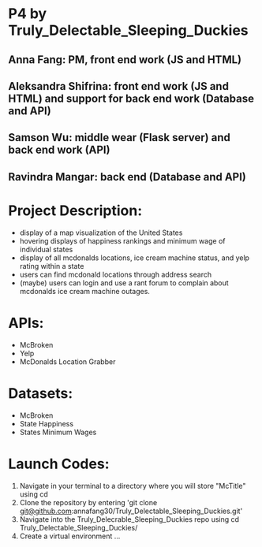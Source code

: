 # P4 by Truly_Delectable_Sleeping_Duckies
## Anna Fang: PM, front end work (JS and HTML) 
## Aleksandra Shifrina: front end work (JS and HTML) and support for back end work (Database and API) 
## Samson Wu: middle wear (Flask server) and back end work (API) 
## Ravindra Mangar: back end (Database and API)
 
# Project Description: 
* display of a map visualization of the United States
* hovering displays of happiness rankings and minimum wage of individual states 
* display of all mcdonalds locations, ice cream machine status, and yelp rating within a state
* users can find mcdonald locations through address search 
* (maybe) users can login and use a rant forum to complain about mcdonalds ice cream machine outages. 

# APIs: 
* McBroken 
* Yelp
* McDonalds Location Grabber

# Datasets: 
* McBroken
* State Happiness
* States Minimum Wages

# Launch Codes:
1. Navigate in your terminal to a directory where you will store "McTitle" using cd 
2. Clone the repository by entering 'git clone git@github.com:annafang30/Truly_Delectable_Sleeping_Duckies.git'
3. Navigate into the Truly_Delecrable_Sleeping_Duckies repo using cd Truly_Delectable_Sleeping_Duckies/
4. Create a virtual environment ...